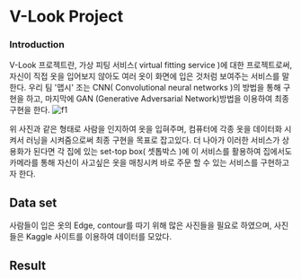 # V-Look Project

### Introduction

V-Look 프로젝트란, 가상 피팅 서비스( virtual fitting service )에 대한 프로젝트로써, 자신이 직접 옷을 입어보지 않아도 여러 옷이 화면에 입은 것처럼 보여주는 서비스를 말한다. 우리 팀
'맵시' 조는 CNN( Convolutional neural networks )의 방법을 통해 구현을 하고, 마지막에 GAN (Generative Adversarial Network)방법을 이용하여 최종 구현을 한다.
![f1](https://user-images.githubusercontent.com/69288067/92193701-e9ee2600-eea3-11ea-942d-7c791a7e62df.gif)

위 사진과 같은 형태로 사람을 인지하여 옷을 입혀주며, 컴퓨터에 각종 옷을 데이터화 시켜서 러닝을 시켜줌으로써 최종 구현을 목표로 잡고있다. 더 나아가 이러한 서비스가 상용화가 된다면 각 집에 있는 set-top box( 셋톱박스 )에 이 서비스를 활용하여 집에서도 카메라를 통해 자신이 사고싶은 옷을 매칭시켜 바로 주문 할 수 있는 서비스를 구현하고자 한다.

##


## Data set
사람들이 입은 옷의 Edge, contour를 따기 위해 많은 사진들을 필요로 하였으며, 사진들은 Kaggle 사이트를 이용하여 데이터를 모았다.


## Result
